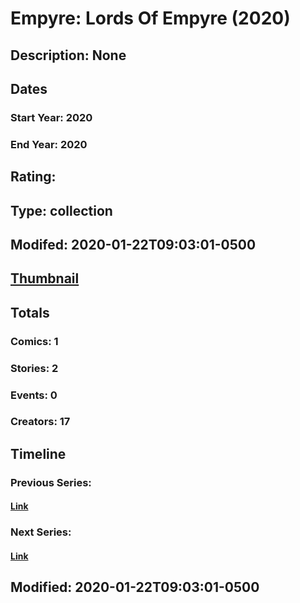 # Empyre: Lords Of Empyre (2020)
## Description: None
## Dates
### Start Year: 2020
### End Year: 2020
## Rating: 
## Type: collection
## Modifed: 2020-01-22T09:03:01-0500
## [Thumbnail](http://i.annihil.us/u/prod/marvel/i/mg/b/40/image_not_available.jpg)
## Totals
### Comics: 1
### Stories: 2
### Events: 0
### Creators: 17
## Timeline
### Previous Series: 
#### [Link]()
### Next Series: 
#### [Link]()
## Modified: 2020-01-22T09:03:01-0500